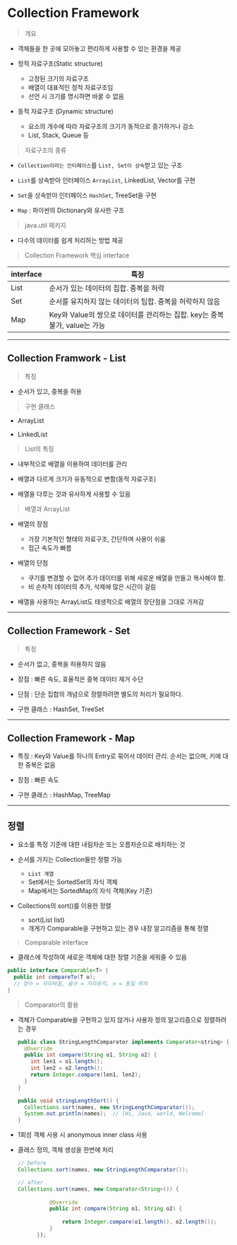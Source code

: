 # Collection Framework

> 개요 

- 객체들을 한 곳에 모아놓고 편리하게 사용할 수 있는 환경을 제공

- 정적 자료구조(Static structure)
  - 고정된 크기의 자료구조
  - 배열이 대표적인 정적 자료구조임
  - 선언 시 크기를 명시하면 바꿀 수 없음

- 동적 자료구조 (Dynamic structure)
  - 요소의 개수에 따라 자료구조의 크기가 동적으로 증가하거나 감소
  - List, Stack, Queue 등

> 자료구조의 종류

- `Collection이라는 인터페이스`를 `List, Set이 상속`받고 있는 구조

- `List`를 상속받아 인터페이스 `ArrayList`, LinkedList, Vector를 구현

- `Set`을 상속받아 인터페이스 `HashSet`, TreeSet을 구현

- `Map` : 파이썬의 Dictionary와 유사한 구조

> java.util 패키지

- 다수의 데이터를 쉽게 처리하는 방법 제공

> Collection Framework 핵심 interface

| interface | 특징                                                                      |
| --------- | ------------------------------------------------------------------------- |
| List      | 순서가 있는 데이터의 집합. 중복을 허락                                    |
| Set       | 순서를 유지하지 않는 데이터의 팁합. 중복을 허락하지 않음                  |
| Map       | Key와 Value의 쌍으로 데이터를 관리하는 집합. key는 중복불가, value는 가능 |

---

## Collection Framwork - List

> 특징 

- 순서가 있고, 중복을 허용

> 구현 클래스

- ArrayList

- LinkedList

> List의 특징

- 내부적으로 배열을 이용하여 데이터를 관리

- 배열과 다르게 크기가 유동적으로 변함(동적 자료구조)

- 배열을 다루는 것과 유사하게 사용할 수 있음

> 배열과 ArrayList

- 배열의 장점
  - 가장 기본적인 형태의 자료구조, 간단하며 사용이 쉬움
  - 접근 속도가 빠름

- 배열의 단점
  - 쿠기를 변경할 수 없어 추가 데이터를 위해 새로운 배열을 만들고 복사해야 함.
  - 비 순차적 데이터의 추가, 삭제에 많은 시간이 걸림

- 배열을 사용하는 ArrayList도 태생적으로 배열의 장단점을 그대로 가져감

---

## Collection Framework - Set

> 특징

- 순서가 없고, 중복을 허용하지 않음

- 장점 : 빠른 속도, 효율적은 중복 데이터 제거 수단

- 단점 : 단순 집합의 개념으로 정렬하려면 별도의 처리가 필요하다.

- 구현 클래스 : HashSet, TreeSet

---

## Collection Framework - Map

- 특징 : Key와 Value를 하나의 Entry로 묶어서 데이터 관리. 순서는 없으며, 키에 대한 중복은 없음

- 장점 : 빠른 속도

- 구현 클래스 : HashMap, TreeMap 

---

## 정렬

- 요소를 특정 기준에 대한 내림차순 또는 오름차순으로 배치하는 것

- 순서를 가지는 Collection들만 정렬 가능

  - `List 계열`
  - Set에서는 SortedSet의 자식 객체
  - Map에서는 SortedMap의 자식 객체(Key 기준) 

- Collections의 sort()를 이용한 정렬

  - sort(List<T> list)
  - 개게가 Comparable을 구현하고 있는 경우 내장 알고리즘을 통해 정렬

> Comparable interface

- 클래스에 작성하여 새로운 객체에 대한 정렬 기준을 세워줄 수 있음

```java
public interface Comparable<T> {
  public int compareTo(T o);
  // 양수 = 자리바꿈, 음수 = 자리유지, o = 동일 위치 
}
```

> Comparator의 활용

- 객체가 Comparable을 구현하고 있지 않거나 사용자 정의 알고리즘으로 정렬하려는 경우

  ``` java
  public class StringLengthComparator implements Comparator<string> {
    @Override
    public int compare(String o1, String o2) {
      int len1 = o1.length();
      int len2 = o2.length();
      return Integer.compare(len1, len2);
    }
  }

  public void stringLengthSort() {
    Collections.sort(names, new StringLengthComparator());
    System.out.println(names);  // [Hi, Java, world, Welcome]
  }
  ```

- 1회성 객체 사용 시 anonymous inner class 사용
- 클래스 정의, 객체 생성을 한번에 처리

  ``` java
  // before
  Collections.sort(names, new StringLengthComparator());

  // after
  Collections.sort(names, new Comparator<String>()) {
			
			@Override
			public int compare(String o1, String o2) {
				
				return Integer.compare(o1.length(), o2.length());
			}
		});
  ```